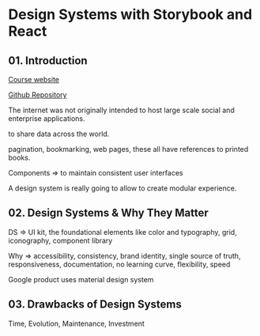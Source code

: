 # Design Systems with Storybook and React

## 01. Introduction

[Course website](https://fem-design-systems.netlify.app/)

[Github Repository](https://github.com/emmabostian/fem-design-systems)

The internet was not originally intended to host large scale social and enterprise applications.

to share data across the world.

pagination, bookmarking, web pages, these all have references to printed books.

Components => to maintain consistent user interfaces

A design system is really going to allow to create modular experience.

## 02. Design Systems & Why They Matter

DS => UI kit, the foundational elements like color and typography, grid, iconography, component library

Why => accessibility, consistency, brand identity, single source of truth, responsiveness, documentation, no learning curve, flexibility, speed

Google product uses material design system

## 03. Drawbacks of Design Systems

Time, Evolution, Maintenance, Investment
